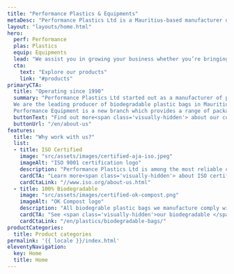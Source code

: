 ```yaml
---
title: "Performance Plastics & Equipments"
metaDesc: "Performance Plastics Ltd is a Mauritius-based manufacturer of plastic bags & packaging and provider of packing & food processing equipment."
layout: "layouts/home.html"
hero:
  perf: Performance
  plas: Plastics
  equip: Equipments
  lead: "We assist you in growing your business whether you’re bringing a new product to market or ramping up production."
  cta:
    text: "Explore our products"
    link: "#products"
primaryCTA:
  title: "Operating since 1990"
  summary: "Performance Plastics Ltd started out as a manufacturer of plastic bags, packaging and rolls for a wide variety of applications.
  We are the leading producer of biodegradable plastic bags in Mauritius. We serve all areas of Mauritius and some regions of Africa.
  Performance Equipment is a new branch which provides a range of packaging and food processing equipment to help SMEs grow their business."
  buttonText: "Find out more<span class='visually-hidden'> about our company here</span>"
  buttonUrl: "/en/about-us"
features:
  title: "Why work with us?"
  list:
  - title: ISO Certified
    image: "src/assets/images/certified-aja-iso.jpeg"
    imageAlt: "ISO 9001 certification logo"
    description: "Performance Plastics Ltd is among the most reliable companies in Mauritius. We are ISO certified for Quality Management. This guarantees that the products, services and process we use conform to international standards."
    cardCTA: "Learn more<span class='visually-hidden'> about ISO certification</span>"
    cardCtaLink: "//www.iso.org/about-us.html"
  - title: 100% Biodegradable
    image: "src/assets/images/certified-ok-compost.png"
    imageAlt: "OK Compost logo"
    description: "All biodegrable plastic bags we manufacture comply with the laws of Mauritius. Additionally, the materials we use have been attributed the “OK COMPOST” conformity mark issued by TÜV AUSTRIA CERT BMBH."
    cardCTA: "See <span class='visually-hidden'>our biodegradable </span>products"
    cardCtaLink: "/en/plastics/biodegradable-bags/"
productCategories:
  title: Product categories
permalink: '{{ locale }}/index.html'
eleventyNavigation:
  key: Home
  title: Home
---
```

